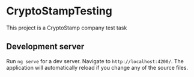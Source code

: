 # CryptoStampTesting

This project is a CryptoStamp company test task

## Development server

Run `ng serve` for a dev server. Navigate to `http://localhost:4200/`. The application will automatically reload if you change any of the source files.

